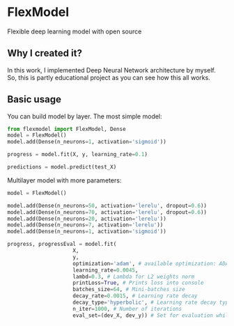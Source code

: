 # FlexModel
Flexible deep learning model with open source

## Why I created it?

In this work, I implemented Deep Neural Network architecture by myself. So, this is partly educational project as you can see how this all works.

## Basic usage
You can build model by layer.
The most simple model:

```python
from flexmodel import FlexModel, Dense
model = FlexModel()
model.add(Dense(n_neurons=1, activation='sigmoid'))

progress = model.fit(X, y, learning_rate=0.1)

predictions = model.predict(test_X)
```

Multilayer model with more parameters:
```python
model = FlexModel()

model.add(Dense(n_neurons=50, activation='lerelu', dropout=0.6))
model.add(Dense(n_neurons=70, activation='lerelu', dropout=0.6))
model.add(Dense(n_neurons=20, activation='lerelu'))
model.add(Dense(n_neurons=7, activation='lerelu'))
model.add(Dense(n_neurons=1, activation='sigmoid'))

progress, progressEval = model.fit(
                     X,
                     y,
                     optimization='adam', # available optimization: ADAM, Momentum, RMSProp
                     learning_rate=0.0045,
                     lambd=0.3, # Lambda for L2 weights norm
                     printLoss=True, # Prints loss into console
                     batches_size=64, # Mini-batches size
                     decay_rate=0.0015, # Learning rate decay
                     decay_type='hyperbolic', # Learning rate decay type: exponential, hyperbolic, squared
                     n_iter=1000, # Number of iterations
                     eval_set=(dev_X, dev_y)) # Set for evaluation while training
```
